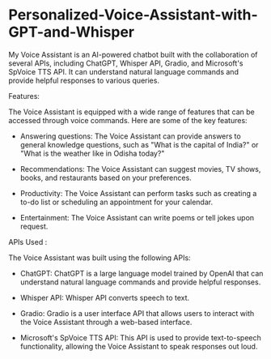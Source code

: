 # Personalized-Voice-Assistant-with-GPT-and-Whisper
My Voice Assistant is an AI-powered chatbot built with the collaboration of several APIs, including ChatGPT, Whisper API, Gradio, and Microsoft's SpVoice TTS API. It can understand natural language commands and provide helpful responses to various queries.

Features: 

The Voice Assistant is equipped with a wide range of features that can be accessed through voice commands. Here are some of the key features:

-   Answering questions: The Voice Assistant can provide answers to general knowledge questions, such as "What is the capital of India?" or "What is the weather like in Odisha today?"

-   Recommendations: The Voice Assistant can suggest movies, TV shows, books, and restaurants based on your preferences.

-   Productivity: The Voice Assistant can perform tasks such as creating a to-do list or scheduling an appointment for your calendar.

-   Entertainment: The Voice Assistant can write poems or tell jokes upon request.

APIs Used :

The Voice Assistant was built using the following APIs:

-   ChatGPT: ChatGPT is a large language model trained by OpenAI that can understand natural language commands and provide helpful responses.

-   Whisper API: Whisper API converts speech to text.

-   Gradio: Gradio is a user interface API that allows users to interact with the Voice Assistant through a web-based interface.

-   Microsoft's SpVoice TTS API: This API is used to provide text-to-speech functionality, allowing the Voice Assistant to speak responses out loud.
